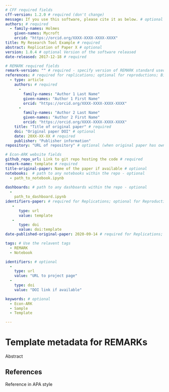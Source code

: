```yaml
---
# CFF required fields
cff-version: 1.2.0 # required (don't change)
message: If you use this software, please cite it as below. # optional
authors: # required
  - family-names: Holmes
    given-names: Mycroft
    orcid: "https://orcid.org/XXXX-XXXX-XXXX-XXXX"
title: My Research Tool Example # required
abstract: Replication of Paper X # optional
version: 1.0.4 # optional Version of the software released
date-released: 2017-12-18 # required

# REMARK required fields
remark-version: "" # required - specify version of REMARK standard used
references: # required for replications; optional for reproductions; BibTex data from original paper
  - type: article
    authors: # required
      -
        family-names: "Author 1 Last Name"
        given-names: "Author 1 First Name"
        orcid: "https://orcid.org/XXXX-XXXX-XXXX-XXXX"
      -
        family-names: "Author 2 Last Name"
        given-names: "Author 2 First Name"
        orcid: "https://orcid.org/XXXX-XXXX-XXXX-XXXX"
    title: "Title of original paper" # required
    doi: "Original paper DOI" # optional
    date: 20XX-XX-XX # required
    publisher: "Publisher information"
repository: "URL of repository" # optional (when original paper has own repository)

# Econ-ARK website fields 
github_repo_url: Link to git repo hosting the code # required 
remark-name: template # required
title-original-paper: Name of the paper if available # optional 
notebooks:  # path to any notebooks within the repo - optional
  - path_to_notebook.ipynb
  
dashboards: # path to any dashboards within the repo - optional
  - 
    path_to_dashboard.ipynb
identifiers-paper: # required for Replications; optional for Reproductions
   - 
      type: url 
      value: template
   - 
      type: doi
      value: doi:template
date-published-original-paper: 2020-09-14 # required for Replications; optional for Reproductions

tags: # Use the relavent tags
  - REMARK
  - Notebook

identifiers: # optional
  - 
    type: url
    value: "URL to project page"
  - 
    type: doi
    value: "DOI link if available"

keywords: # optional
  - Econ-ARK
  - Sample
  - Template

---
```


# Template metadata for REMARKs

Abstract

## References

Reference in APA style
